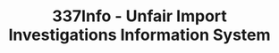 ---
layout: default
bigquery: https://console.cloud.google.com/bigquery?p=patents-public-data&d=usitc_investigations&page=dataset&project=sheets-management-319211
citation: US International Trade Commission 337Info Unfair Import Investigations Information
  System
contributors: US International Trade Comission
cost: None
description: US International Trade Commission 337Info Unfair Import Investigations
  Information System contains data on investigations done under Section 337. Section
  337 declares the infringement of certain statutory intellectual property rights
  and other forms of unfair competition in import trade to be unlawful practices.
  Most Section 337 investigations involve allegations of patent or registered trademark
  infringement.
documentation: FAQ and tutorial available on the site
last_edit: 04/05/2022, 12:10:01
location: https://pubapps2.usitc.gov/337external/
maintained_by: US International Trade Comission
schema_fields:
- docketNo
- markmanHearing
- targetDate
- investigationTermDate
- publication_number
- scheduledEndDateEvidHear
- teoReliefGranted
- ouiiParticipation
- ouiiAttorney
- finalDetNoViolation
- aljAssigned
- reportingRequirements
- copyrightNumbers
- teoProceedingInvolved
- lastUpdated
- currentActiveALJ
- investigationNo
- dateComplaintFiled
- title
- invUnfairAct
- patentNumber
- finalIdOnViolationIssue
- cafcAppeals
- teoIdDueDate
- endDateMarkmanHearing
- teoIdIssueDate
- patentNumbers
- currentStatus
- respondent
- scheduledStartDateEvidHear
- id
- complainant
- finalDetViolation
- investigationType
- internalRemand
- issueDateOtherNonFinal
- trademarkNumbers
- finalIdOnViolationDue
- htsNumbers
- actualEndDateEvidHear
- dateOfPublicationFrNotice
- startDateMarkmanHearing
- gcAttorney
- dateCreated
- actualStartDateEvidHear
shortname: unfair_import_investigations
tags:
- import
- legal
- trade
timeframe: 2008-2021 (prior to 2008 downloadable as a JSON file)
title: 337Info - Unfair Import Investigations Information System
uuid: 2721f5ec-e599-4890-9265-9706719fc71e
---